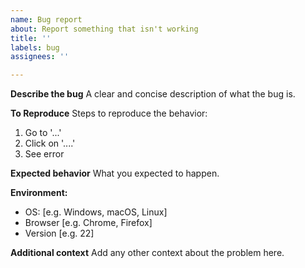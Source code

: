 ```yaml
---
name: Bug report
about: Report something that isn't working
title: ''
labels: bug
assignees: ''

---
```


**Describe the bug**
A clear and concise description of what the bug is.

**To Reproduce**
Steps to reproduce the behavior:
1. Go to '...'
2. Click on '....'
3. See error

**Expected behavior**
What you expected to happen.

**Environment:**
 - OS: [e.g. Windows, macOS, Linux]
 - Browser [e.g. Chrome, Firefox]
 - Version [e.g. 22]

**Additional context**
Add any other context about the problem here.